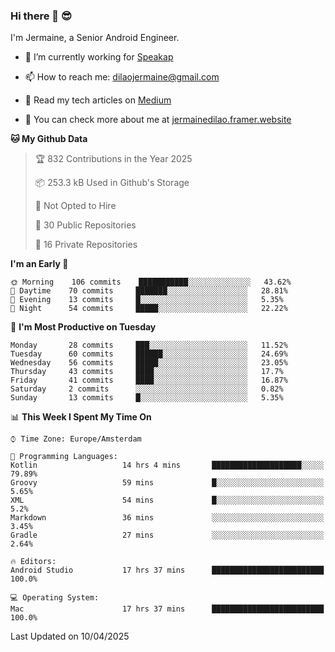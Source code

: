 ### Hi there 👋 😎
I'm Jermaine, a Senior Android Engineer.

- 🔭 I’m currently working for [Speakap](https://www.speakap.com/)

- 📫 How to reach me: dilaojermaine@gmail.com

- 📖 Read my tech articles on [Medium](https://jermainedilao.medium.com/)

- 👀 You can check more about me at [jermainedilao.framer.website](https://jermainedilao.framer.website)

<!--
**jermainedilao/jermainedilao** is a ✨ _special_ ✨ repository because its `README.md` (this file) appears on your GitHub profile.

Here are some ideas to get you started:

- 🔭 I’m currently working on ...
- 🌱 I’m currently learning ...
- 👯 I’m looking to collaborate on ...
- 🤔 I’m looking for help with ...
- 💬 Ask me about ...
- 📫 How to reach me: ...
- 😄 Pronouns: ...
- ⚡ Fun fact: ...
-->

<!--START_SECTION:waka-->
**🐱 My Github Data** 

> 🏆 832 Contributions in the Year 2025
 > 
> 📦 253.3 kB Used in Github's Storage 
 > 
> 🚫 Not Opted to Hire
 > 
> 📜 30 Public Repositories 
 > 
> 🔑 16 Private Repositories  
 > 
**I'm an Early 🐤** 

```text
🌞 Morning    106 commits    ███████████░░░░░░░░░░░░░░   43.62% 
🌆 Daytime    70 commits     ███████░░░░░░░░░░░░░░░░░░   28.81% 
🌃 Evening    13 commits     █░░░░░░░░░░░░░░░░░░░░░░░░   5.35% 
🌙 Night      54 commits     █████░░░░░░░░░░░░░░░░░░░░   22.22%

```
📅 **I'm Most Productive on Tuesday** 

```text
Monday       28 commits     ███░░░░░░░░░░░░░░░░░░░░░░   11.52% 
Tuesday      60 commits     ██████░░░░░░░░░░░░░░░░░░░   24.69% 
Wednesday    56 commits     █████░░░░░░░░░░░░░░░░░░░░   23.05% 
Thursday     43 commits     ████░░░░░░░░░░░░░░░░░░░░░   17.7% 
Friday       41 commits     ████░░░░░░░░░░░░░░░░░░░░░   16.87% 
Saturday     2 commits      ░░░░░░░░░░░░░░░░░░░░░░░░░   0.82% 
Sunday       13 commits     █░░░░░░░░░░░░░░░░░░░░░░░░   5.35%

```


📊 **This Week I Spent My Time On** 

```text
⌚︎ Time Zone: Europe/Amsterdam

💬 Programming Languages: 
Kotlin                   14 hrs 4 mins       ████████████████████░░░░░   79.89% 
Groovy                   59 mins             █░░░░░░░░░░░░░░░░░░░░░░░░   5.65% 
XML                      54 mins             █░░░░░░░░░░░░░░░░░░░░░░░░   5.2% 
Markdown                 36 mins             ░░░░░░░░░░░░░░░░░░░░░░░░░   3.45% 
Gradle                   27 mins             ░░░░░░░░░░░░░░░░░░░░░░░░░   2.64%

🔥 Editors: 
Android Studio           17 hrs 37 mins      █████████████████████████   100.0%

💻 Operating System: 
Mac                      17 hrs 37 mins      █████████████████████████   100.0%

```


 Last Updated on 10/04/2025
<!--END_SECTION:waka-->
